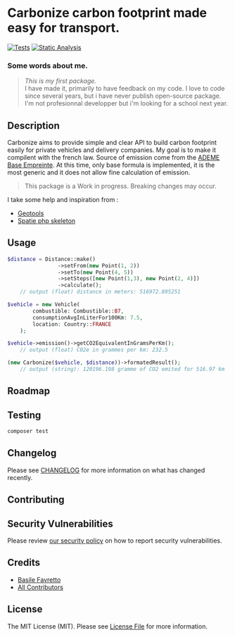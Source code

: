 # Carbonize carbon footprint made easy for transport.

<!-- [![Latest Version on Packagist](https://img.shields.io/packagist/v/bzfvrto/carbonize.svg?style=flat-square)](https://packagist.org/packages/bzfvrto/carbonize)
[![Total Downloads](https://img.shields.io/packagist/dt/bzfvrto/carbonize.svg?style=flat-square)](https://packagist.org/packages/bzfvrto/carbonize) -->
<!-- [![Tests](https://img.shields.io/github/actions/workflow/status/bzfvrto/carbonize/run-tests.yml?branch=main&label=tests&style=flat-square)](https://github.com/bzfvrto/carbonize/actions/workflows/run-tests.yml) -->
[![Tests](https://github.com/bzfvrto/Carbonize/actions/workflows/tests.yml/badge.svg)](https://github.com/bzfvrto/Carbonize/actions/workflows/tests.yml)
[![Static Analysis](https://github.com/bzfvrto/Carbonize/actions/workflows/static-analysis.yml/badge.svg)](https://github.com/bzfvrto/Carbonize/actions/workflows/static-analysis.yml)

### Some words about me.

> *This is my first package.* <br />
I have made it, primarily to have feedback on my code.
I love to code since several years, but i have never publish open-source package. I'm not profesionnal developper but i'm looking for a school next year.

## Description

Carbonize aims to provide simple and clear API to build carbon footprint easily for private vehicles and delivery companies.
My goal is to make it compilent with the french law. Source of emission come from the [ADEME Base Empreinte](https://base-empreinte.ademe.fr).
At this time, only base formula is implemented, it is the most generic and it does not allow fine calculation of emission.

> This package is a Work in progress. Breaking changes may occur.

I take some help and inspiration from :
- [Geotools](https://github.com/thephpleague/geotools)
- [Spatie php skeleton](https://github.com/spatie/package-skeleton-php/blob/main/README.md)

<!-- ## Installation

You can install the package via composer:

```bash
composer require bzfvrto/carbonize
``` -->

## Usage

```php
$distance = Distance::make()
                ->setFrom(new Point(1, 2))
                ->setTo(new Point(4, 5))
                ->setSteps([new Point(1,3), new Point(2, 4)])
                ->calculate();
    // output (float) distance in meters: 516972.895251

$vehicle = new Vehicle(
        combustible: Combustible::B7,
        consumptionAvgInLiterFor100Km: 7.5,
        location: Country::FRANCE
    );

$vehicle->emission()->getCO2EquivalentInGramsPerKm();
    // output (float) C02e in grammes per km: 232.5

(new Carbonize($vehicle, $distance))->formatedResult();
    // output (string): 120196.198 gramme of CO2 emited for 516.97 km
```

## Roadmap


## Testing

```bash
composer test
```

## Changelog

Please see [CHANGELOG](CHANGELOG.md) for more information on what has changed recently.

## Contributing

<!-- Please see [CONTRIBUTING](https://github.com/spatie/.github/blob/main/CONTRIBUTING.md) for details. -->

## Security Vulnerabilities

Please review [our security policy](../../security/policy) on how to report security vulnerabilities.

## Credits

- [Basile Favretto](https://github.com/bzfvrto)
- [All Contributors](../../contributors)

## License

The MIT License (MIT). Please see [License File](LICENSE.md) for more information.
